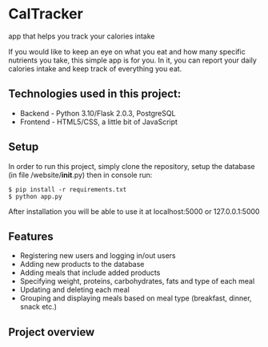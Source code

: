 # CalTracker

app that helps you track your calories intake

If you would like to keep an eye on what you eat and how many specific nutrients you take, this simple app is for you. In it, you can report your daily calories intake and keep track of everything you eat.

## Technologies used in this project:
- Backend - Python 3.10/Flask 2.0.3, PostgreSQL
- Frontend - HTML5/CSS, a little bit of JavaScript

## Setup
In order to run this project, simply clone the repository, setup the database (in file /website/__init__.py) then in console run:
```
$ pip install -r requirements.txt
$ python app.py
```
After installation you will be able to use it at localhost:5000 or 127.0.0.1:5000

## Features
* Registering new users and logging in/out users
* Adding new products to the database
* Adding meals that include added products
* Specifying weight, proteins, carbohydrates, fats and type of each meal
* Updating and deleting each meal
* Grouping and displaying meals based on meal type (breakfast, dinner, snack etc.)

## Project overview





